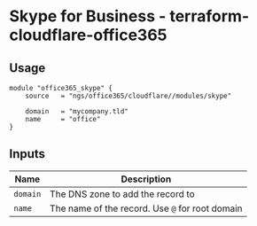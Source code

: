 # Skype for Business - terraform-cloudflare-office365

## Usage

```hcl
module "office365_skype" {
	source   = "ngs/office365/cloudflare//modules/skype"

	domain   = "mycompany.tld"
	name     = "office"
}
```

## Inputs

| Name       | Description                                     |
| ---------- | ----------------------------------------------- |
| `domain`   | The DNS zone to add the record to               |
| `name`     | The name of the record. Use `@` for root domain |
